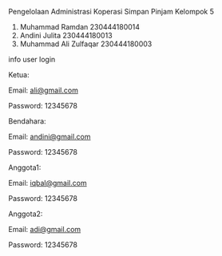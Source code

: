 Pengelolaan Administrasi Koperasi Simpan Pinjam
Kelompok 5
1. Muhammad Ramdan 230444180014
2. Andini Julita 230444180013
3. Muhammad Ali Zulfaqar 230444180003

info user login

Ketua:

Email: ali@gmail.com

Password: 12345678

Bendahara:

Email: andini@gmail.com

Password: 12345678

Anggota1:

Email: iqbal@gmail.com

Password: 12345678

Anggota2:

Email: adi@gmail.com

Password: 12345678
